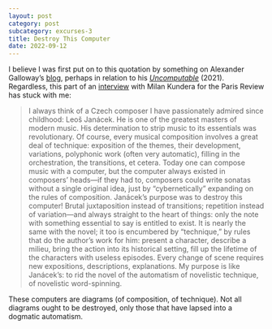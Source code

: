 ```yaml
---
layout: post
category: post
subcategory: excurses-3
title: Destroy This Computer
date: 2022-09-12
---
```


I believe I was first put on to this quotation by something on Alexander Galloway’s [blog](http://cultureandcommunication.org/galloway/), perhaps in relation to his [*Uncomputable*](https://www.versobooks.com/books/3885-uncomputable) (2021). Regardless, this part of an [interview](https://www.theparisreview.org/interviews/2977/the-art-of-fiction-no-81-milan-kundera) with Milan Kundera for the Paris Review has stuck with me:

> I always think of a Czech composer I have passionately admired since childhood: Leoš Janácek. He is one of the greatest masters of modern music. His determination to strip music to its essentials was revolutionary. Of course, every musical composition involves a great deal of technique: exposition of the themes, their development, variations, polyphonic work (often very automatic), filling in the orchestration, the transitions, et cetera. Today one can compose music with a computer, but the computer always existed in composers’ heads—if they had to, composers could write sonatas without a single original idea, just by “cybernetically” expanding on the rules of composition. Janácek’s purpose was to destroy this computer! Brutal juxtaposition instead of transitions; repetition instead of variation—and always straight to the heart of things: only the note with something essential to say is entitled to exist. It is nearly the same with the novel; it too is encumbered by “technique,” by rules that do the author’s work for him: present a character, describe a milieu, bring the action into its historical setting, fill up the lifetime of the characters with useless episodes. Every change of scene requires new expositions, descriptions, explanations. My purpose is like Janácek’s: to rid the novel of the automatism of novelistic technique, of novelistic word-spinning.

These computers are diagrams (of composition, of technique). Not all diagrams ought to be destroyed, only those that have lapsed into a dogmatic automatism.
